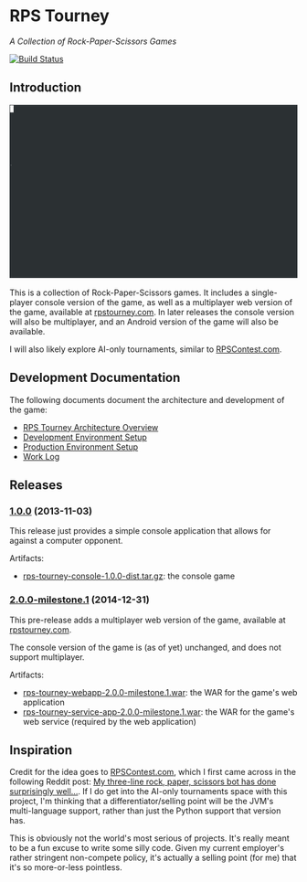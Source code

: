 RPS Tourney
===========
*A Collection of Rock-Paper-Scissors Games*

[![Build Status](https://justdavis.com/jenkins/buildStatus/icon?job=rps-tourney)](https://justdavis.com/jenkins/job/rps-tourney/)

## Introduction

![Console Game Playthrough](rps-tourney-console/dev/game-gifs/playthrough-win-in-two-rounds.gif)

This is a collection of Rock-Paper-Scissors games. It includes a single-player console version of the game, as well as a multiplayer web version of the game, available at [rpstourney.com](https://rpstourney.com). In later releases the console version will also be multiplayer, and an Android version of the game will also be available.

I will also likely explore AI-only tournaments, similar to [RPSContest.com](http://www.rpscontest.com/).


## Development Documentation

The following documents document the architecture and development of the game:

* [RPS Tourney Architecture Overview](./dev/README-ARCHITECTURE.md)
* [Development Environment Setup](./dev/README-DEVENV.md)
* [Production Environment Setup](./dev/README-PRODUCTION.md)
* [Work Log](./dev/work-log.md)


## Releases

### [1.0.0](https://github.com/karlmdavis/rps-tourney/issues?q=milestone%3A1.0) (2013-11-03)

This release just provides a simple console application that allows for against a computer opponent.

Artifacts:

* [rps-tourney-console-1.0.0-dist.tar.gz](https://justdavis.com/nexus/service/local/repositories/releases-opensource/content/com/justdavis/karl/rpstourney/rps-tourney-console/1.0.0/rps-tourney-console-1.0.0-dist.tar.gz): the console game

### [2.0.0-milestone.1](https://github.com/karlmdavis/rps-tourney/issues?q=milestone%3A2.0.0-milestone.1) (2014-12-31)

This pre-release adds a multiplayer web version of the game, available at [rpstourney.com](https://rpstourney.com).

The console version of the game is (as of yet) unchanged, and does not support multiplayer.

Artifacts:

* [rps-tourney-webapp-2.0.0-milestone.1.war](https://justdavis.com/nexus/service/local/repositories/releases-opensource/content/com/justdavis/karl/rpstourney/rps-tourney-webapp/2.0.0-milestone.1/rps-tourney-webapp-2.0.0-milestone.1.war): the WAR for the game's web application
* [rps-tourney-service-app-2.0.0-milestone.1.war](https://justdavis.com/nexus/service/local/repositories/releases-opensource/content/com/justdavis/karl/rpstourney/rps-tourney-service-app/2.0.0-milestone.1/rps-tourney-service-app-2.0.0-milestone.1.war): the WAR for the game's web service (required by the web application)


## Inspiration

Credit for the idea goes to [RPSContest.com](http://www.rpscontest.com/), which I first came across in the following Reddit post: [My three-line rock, paper, scissors bot has done surprisingly well...](http://www.reddit.com/r/programming/comments/1nj3z6/my_threeline_rock_paper_scissors_bot_has_done/). If I do get into the AI-only tournaments space with this project, I'm thinking that a differentiator/selling point will be the JVM's multi-language support, rather than just the Python support that version has.

This is obviously not the world's most serious of projects. It's really meant to be a fun excuse to write some silly code. Given my current employer's rather stringent non-compete policy, it's actually a selling point (for me) that it's so more-or-less pointless.
